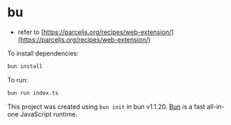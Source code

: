 # bu

* refer to
[https://parceljs.org/recipes/web-extension/](https://parceljs.org/recipes/web-extension/)

To install dependencies:

```bash
bun install
```

To run:

```bash
bun run index.ts
```

This project was created using `bun init` in bun v1.1.20. [Bun](https://bun.sh) is a fast all-in-one JavaScript runtime.
